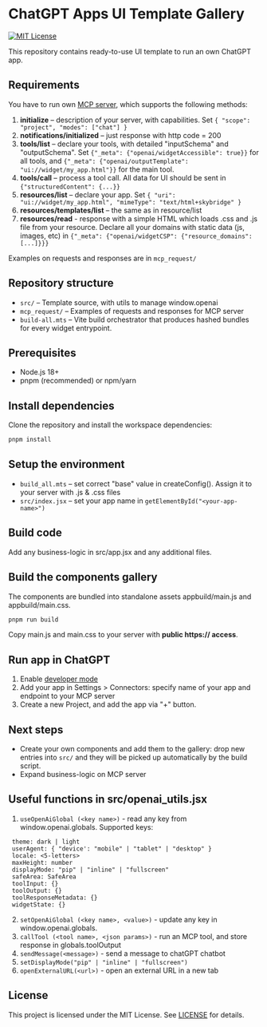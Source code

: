 # ChatGPT Apps UI Template Gallery

[![MIT License](https://img.shields.io/badge/License-MIT-green.svg)](LICENSE)

This repository contains ready-to-use UI template to run an own ChatGPT app.

## Requirements

You have to run own [MCP server](https://modelcontextprotocol.io/specification/2025-06-18), which supports the following methods:

1. **initialize** – description of your server, with capabilities. Set `{ "scope": "project", "modes": ["chat"] }`
2. **notifications/initialized** – just response with http code = 200
3. **tools/list** – declare your tools, with detailed "inputSchema" and "outputSchema". Set `{"_meta": {"openai/widgetAccessible": true}}` for all tools, and `{"_meta": {"openai/outputTemplate": "ui://widget/my_app.html"}}` for the main tool.
1. **tools/call** – process a tool call. All data for UI should be sent in `{"structuredContent": {...}}`
2. **resources/list** – declare your app. Set `{ "uri": "ui://widget/my_app.html", "mimeType": "text/html+skybridge" }`
3. **resources/templates/list** – the same as in resource/list
4. **resources/read** - response with a simple HTML which loads .css and .js file from your resource. Declare all your domains with static data (js, images, etc) in `{"_meta": {"openai/widgetCSP": {"resource_domains": [...]}}}`

Examples on requests and responses are in `mcp_request/`


## Repository structure

- `src/` – Template source, with utils to manage window.openai
- `mcp_request/` – Examples of requests and responses for MCP server
- `build-all.mts` – Vite build orchestrator that produces hashed bundles for every widget entrypoint.

## Prerequisites

- Node.js 18+
- pnpm (recommended) or npm/yarn

## Install dependencies

Clone the repository and install the workspace dependencies:

```bash
pnpm install
```

## Setup the environment

- `build_all.mts` – set correct "base" value in createConfig(). Assign it to your server with .js & .css files
- `src/index.jsx` – set your app name in `getElementById("<your-app-name>")`

## Build code

Add any business-logic in src/app.jsx and any additional files.

## Build the components gallery

The components are bundled into standalone assets appbuild/main.js and appbuild/main.css.

```bash
pnpm run build
```

Copy main.js and main.css to your server with **public https:// access**.


## Run app in ChatGPT

1. Enable [developer mode](https://platform.openai.com/docs/guides/developer-mode)
2. Add your app in Settings > Connectors: specify name of your app and endpoint to your MCP server
3. Create a new Project, and add the app via "+" button.

## Next steps

- Create your own components and add them to the gallery: drop new entries into `src/` and they will be picked up automatically by the build script.
- Expand business-logic on MCP server


## Useful functions in src/openai_utils.jsx
1. `useOpenAiGlobal (<key name>)` - read any key from window.openai.globals. Supported keys:
```
 theme: dark | light
 userAgent: { "device': "mobile" | "tablet" | "desktop" }
 locale: <5-letters>
 maxHeight: number
 displayMode: "pip" | "inline" | "fullscreen"
 safeArea: SafeArea
 toolInput: {}
 toolOutput: {}
 toolResponseMetadata: {}
 widgetState: {}
```
2. `setOpenAiGlobal (<key name>, <value>)` - update any key in window.openai.globals.
3. `callTool (<tool name>, <json params>)` - run an MCP tool, and store response in globals.toolOutput
4. `sendMessage(<message>)` - send a message to chatGPT chatbot
5. `setDisplayMode("pip" | "inline" | "fullscreen")`
6. `openExternalURL(<url>)` - open an external URL in a new tab

## License

This project is licensed under the MIT License. See [LICENSE](./LICENSE) for details.
